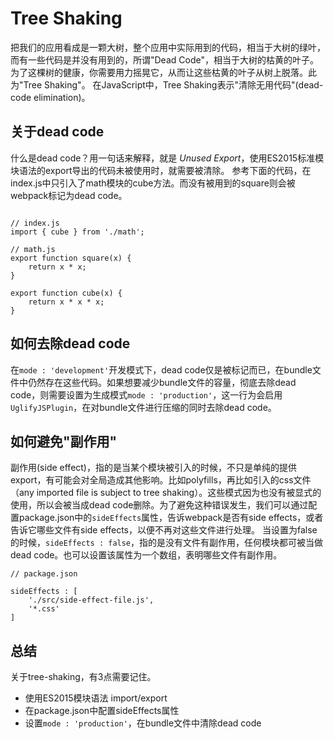# Tree Shaking

把我们的应用看成是一颗大树，整个应用中实际用到的代码，相当于大树的绿叶，而有一些代码是并没有用到的，所谓"Dead Code"，相当于大树的枯黄的叶子。为了这棵树的健康，你需要用力摇晃它，从而让这些枯黄的叶子从树上脱落。此为"Tree Shaking"。
在JavaScript中，Tree Shaking表示"清除无用代码"(dead-code elimination)。

## 关于dead code
什么是dead code？用一句话来解释，就是 *Unused Export*，使用ES2015标准模块语法的export导出的代码未被使用时，就需要被清除。
参考下面的代码，在index.js中只引入了math模块的cube方法。而没有被用到的square则会被webpack标记为dead code。
```

// index.js
import { cube } from './math';

// math.js
export function square(x) {
    return x * x;
}

export function cube(x) {
    return x * x * x;
}
```

## 如何去除dead code
在``mode : 'development'``开发模式下，dead code仅是被标记而已，在bundle文件中仍然存在这些代码。如果想要减少bundle文件的容量，彻底去除dead code，则需要设置为生成模式``mode : 'production'``，这一行为会启用``UglifyJSPlugin``，在对bundle文件进行压缩的同时去除dead code。

## 如何避免"副作用"
副作用(side effect)，指的是当某个模块被引入的时候，不只是单纯的提供export，有可能会对全局造成其他影响。比如polyfills，再比如引入的css文件（any imported file is subject to tree shaking）。这些模式因为也没有被显式的使用，所以会被当成dead code删除。为了避免这种错误发生，我们可以通过配置package.json中的``sideEffects``属性，告诉webpack是否有side effects，或者告诉它哪些文件有side effects，以便不再对这些文件进行处理。
当设置为false的时候，``sideEffects : false``，指的是没有文件有副作用，任何模块都可被当做dead code。也可以设置该属性为一个数组，表明哪些文件有副作用。
```
// package.json

sideEffects : [
    './src/side-effect-file.js',
    '*.css'
]
```

## 总结
关于tree-shaking，有3点需要记住。
- 使用ES2015模块语法 import/export
- 在package.json中配置sideEffects属性
- 设置``mode : 'production'``，在bundle文件中清除dead code


